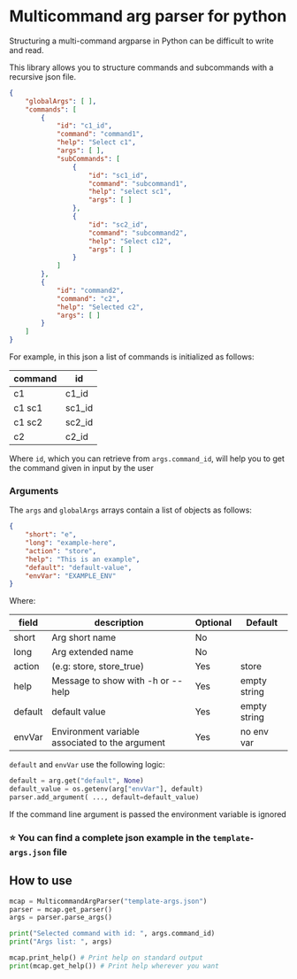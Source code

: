 # Multicommand arg parser for python

Structuring a multi-command argparse in Python can be difficult to write and read.

This library allows you to structure commands and subcommands with a recursive json file.


```json
{
    "globalArgs": [ ],
    "commands": [
        {
            "id": "c1_id",
            "command": "command1",
            "help": "Select c1",
            "args": [ ],
            "subCommands": [
                {
                    "id": "sc1_id",
                    "command": "subcommand1",
                    "help": "select sc1",
                    "args": [ ]
                },
                {
                    "id": "sc2_id",
                    "command": "subcommand2",
                    "help": "Select c12",
                    "args": [ ]
                }
            ]
        },
        {
            "id": "command2",
            "command": "c2",
            "help": "Selected c2",
            "args": [ ]
        }
    ]
}
```

For example, in this json a list of commands is initialized as follows:

| command | id     |
| ------- | ------ |
| c1      | c1_id  |
| c1 sc1  | sc1_id |
| c1 sc2  | sc2_id |
| c2      | c2_id  |

Where `id`, which you can retrieve from `args.command_id`, will help you to get
the command given in input by the user

### Arguments

The `args` and `globalArgs` arrays contain a list of objects as follows:

```json
{
    "short": "e",
    "long": "example-here",
    "action": "store",
    "help": "This is an example",
    "default": "default-value",
    "envVar": "EXAMPLE_ENV"
}
```

Where:

| field   | description                                     | Optional | Default      |
| ------- | ----------------------------------------------- | -------- | ------------ |
| short   | Arg short name                                  | No       |              |
| long    | Arg extended name                               | No       |              |
| action  | (e.g: store, store_true)                        | Yes      | store        |
| help    | Message to show with -h or --help               | Yes      | empty string |
| default | default value                                   | Yes      | empty string |
| envVar  | Environment variable associated to the argument | Yes      | no env var   |

`default` and `envVar` use the following logic:

```python
default = arg.get("default", None)
default_value = os.getenv(arg["envVar"], default)
parser.add_argument( ..., default=default_value)
```
If the command line argument is passed the environment variable is ignored

### :star: You can find a complete json example in the `template-args.json` file


## How to use

```python
mcap = MulticommandArgParser("template-args.json")
parser = mcap.get_parser()
args = parser.parse_args()

print("Selected command with id: ", args.command_id)
print("Args list: ", args)

mcap.print_help() # Print help on standard output
print(mcap.get_help()) # Print help wherever you want
```

